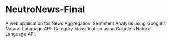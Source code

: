 # NeutroNews-Final
A web application for News Aggregation. Sentiment Analysis using Google's Natural Language API. Category classification using Google's Natural Language API.
